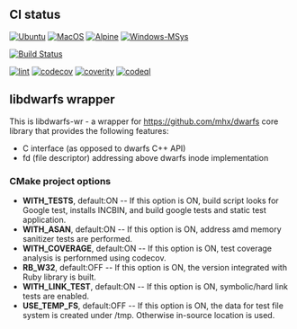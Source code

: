 ##  CI status

[![Ubuntu](https://github.com/tamatebako/libdwarfs/actions/workflows/ubuntu.yml/badge.svg)](https://github.com/tamatebako/libdwarfs/actions/workflows/ubuntu.yml)   [![MacOS](https://github.com/tamatebako/libdwarfs/actions/workflows/macos.yml/badge.svg)](https://github.com/tamatebako/libdwarfs/actions/workflows/macos.yml) [![Alpine](https://github.com/tamatebako/libdwarfs/actions/workflows/alpine.yml/badge.svg)](https://github.com/tamatebako/libdwarfs/actions/workflows/alpine.yml)
[![Windows-MSys](https://github.com/tamatebako/libdwarfs/actions/workflows/windows-msys.yml/badge.svg)](https://github.com/tamatebako/libdwarfs/actions/workflows/windows-msys.yml)

[![Build Status](https://api.cirrus-ci.com/github/tamatebako/libdwarfs.svg?task=ubuntu-aarch64)](https://cirrus-ci.com/github/tamatebako/libdwarfs)

[![lint](https://github.com/tamatebako/libdwarfs/actions/workflows/lint.yml/badge.svg)](https://github.com/tamatebako/libdwarfs/actions/workflows/lint.yml) [![codecov](https://codecov.io/gh/tamatebako/libdwarfs/branch/main/graph/badge.svg?token=FMMPK27XU7)](https://codecov.io/gh/tamatebako/libdwarfs) [![coverity](https://scan.coverity.com/projects/27408/badge.svg)](https://scan.coverity.com/projects/tamatebako-libdwarfs) [![codeql](https://github.com/tamatebako/libdwarfs/actions/workflows/codeql.yml/badge.svg)](https://github.com/tamatebako/libdwarfs/actions/workflows/codeql.yml)



##  libdwarfs wrapper

This is libdwarfs-wr  - a wrapper for https://github.com/mhx/dwarfs core library that provides the following features:
* C interface (as opposed to dwarfs C++ API)
* fd (file descriptor) addressing above dwarfs inode implementation

### CMake project options

* **WITH_TESTS**, default:ON      -- If this option is ON, build script looks for Google test,  installs INCBIN, and build google tests and static test application.
* **WITH_ASAN**, default:ON       -- If this option is ON, address amd memory sanitizer tests are performed.
* **WITH_COVERAGE**, default:ON   -- If this option is ON, test coverage analysis is perfornmed using codecov.
* **RB_W32**, default:OFF         -- If this option is ON, the version integrated with Ruby library is built.
* **WITH_LINK_TEST**, default:ON  -- If this option is ON,  symbolic/hard link tests are enabled.
* **USE_TEMP_FS**, default:OFF    -- If this option is ON, the data for test file system is created under /tmp.  Otherwise in-source location is used.
